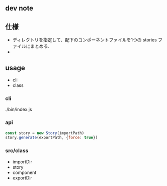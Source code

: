 dev note
---------------

## 仕様

- ディレクトリを指定して、配下のコンポーネントファイルを1つの stories ファイルにまとめる.
- 


## usage

- cli
- class

### cli

./bin/index.js


### api

```js
const story = new Story(importPath)
story.generate(exportPath, {force: true})
```


### src/class

- importDir
- story
- component
- exportDir